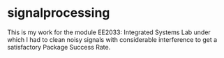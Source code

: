 # signalprocessing
This is my work for the module EE2033: Integrated Systems Lab under which I had to clean noisy signals with considerable interference to get a satisfactory Package Success Rate.
